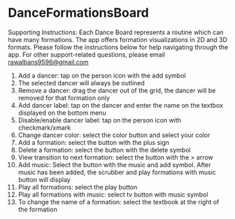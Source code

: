 # DanceFormationsBoard

Supporting Instructions: 
Each Dance Board represents a routine which can have many formations. The app offers formation visualizations in 2D and 3D formats. Please follow the instructions below for help navigating through the app. For other support-related questions, please email rawalbans9596@gmail.com

1. Add a dancer: tap on the person icon with the add symbol
2. The selected dancer will always be outlined
3. Remove a dancer: drag the dancer out of the grid, the dancer will be removed for that formation only
4. Add dancer label: tap on the dancer and enter the name on the textbox displayed on the bottom menu
5. Disable/enable dancer label: tap on the person icon with checkmark/xmark
6. Change dancer color: select the color button and select your color
7. Add a formation: select the button with the plus sign
8. Delete a formation: select the button with the delete symbol
9. View transition to next formation: select the button with the > arrow
10. Add music: Select the button with the music and add symbol. After music has been added, the scrubber and play formations with music button will display
11. Play all formations: select the play button
12. Play all formations with music: select tv button with music symbol
13. To change the name of a formation: select the textbook at the right of the formation
